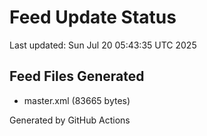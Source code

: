# Feed Update Status
Last updated: Sun Jul 20 05:43:35 UTC 2025

## Feed Files Generated
- master.xml (83665 bytes)

Generated by GitHub Actions
